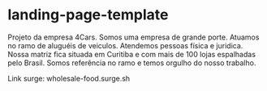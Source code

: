 # landing-page-template

Projeto da empresa 4Cars.
Somos uma empresa de grande porte.
Atuamos no ramo de aluguéis de veiculos.
Atendemos pessoas física e juridica.
Nossa matriz fica situada em Curitiba e com mais de 100 lojas espalhadas pelo Brasil.
Somos referência no ramo e temos orgulho do nosso trabalho.

Link surge: wholesale-food.surge.sh

